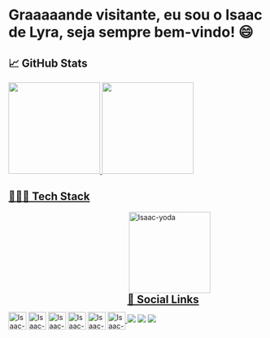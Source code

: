 # Graaaaande visitante, eu sou o Isaac de Lyra, seja sempre bem-vindo! 😄 

<!--<img align="center" src="https://komarev.com/ghpvc/?username=isaaclyra132&color=green" alt="isaaclyra132" /> -->

## 📈 GitHub Stats

<div>
  <a href="https://github.com/isaaclyra132">
  <img height="180em" src="https://github-readme-stats.vercel.app/api?username=isaaclyra132&show_icons=true&theme=tokyonight&include_all_commits=true&count_private=true"/>
  <img height="180em" src="https://github-readme-stats.vercel.app/api/top-langs/?username=isaaclyra132&layout=compact&langs_count=8&theme=tokyonight"/>
</div>


## 👨🏻‍💻  Tech Stack
<div style="display: inline-block">
  <img align="center" alt="Isaac-Java" width="35" src="https://cdn.jsdelivr.net/gh/devicons/devicon/icons/java/java-original-wordmark.svg" />
  <!-- img align="center" alt="Isaac-NodeJS" width="35" src="https://cdn.jsdelivr.net/gh/devicons/devicon/icons/nodejs/nodejs-original.svg" -->
  <img align="center" alt="Isaac-HTML" width="35" src="https://cdn.jsdelivr.net/gh/devicons/devicon/icons/html5/html5-original.svg" />
  <img align="center" alt="Isaac-CSS" width="35" src="https://cdn.jsdelivr.net/gh/devicons/devicon/icons/css3/css3-original.svg" />
  <!-- img align="center" alt="Isaac-SASS" width="35" src="https://cdn.jsdelivr.net/gh/devicons/devicon/icons/sass/sass-original.svg" -->
  <!-- img align="center" alt="Isaac-JS" width="35" src="https://cdn.jsdelivr.net/gh/devicons/devicon/icons/javascript/javascript-original.svg" -->
  <img align="center" alt="Isaac-TS" width="35" src="https://cdn.jsdelivr.net/gh/devicons/devicon/icons/typescript/typescript-original.svg" />  
  <img align="center" alt="Isaac-Angular" width="35" src="https://cdn.jsdelivr.net/gh/devicons/devicon/icons/angularjs/angularjs-original.svg" />
  <!-- img align="center" alt="Isaac-React" width="35" src="https://cdn.jsdelivr.net/gh/devicons/devicon/icons/react/react-original.svg" -->
  <img align="center" alt="Isaac-C" width="35" src="https://cdn.jsdelivr.net/gh/devicons/devicon/icons/c/c-original.svg" />
  <!--img align="center" alt="Isaac-Python" width="35" src="https://cdn.jsdelivr.net/gh/devicons/devicon/icons/python/python-original.svg" /-->
  <!-- img align="center" alt="Isaac-Postgres" width="35" src="https://cdn.jsdelivr.net/gh/devicons/devicon/icons/postgresql/postgresql-original-wordmark.svg" -->   
 <!-- img align="center" alt="Isaac-Mongo" width="35" src="https://cdn.jsdelivr.net/gh/devicons/devicon/icons/mongodb/mongodb-original-wordmark.svg" -->      
</div>

<div style="display: inline-block">
<img align="right" width="160" alt="Isaac-yoda" src="https://pure.wallpapergk.com/download/baby_yoda_with_cup_grogu_star_wars-1152x864.jpg">
<h2 align="left">👥 Social Links </h2>
  <a href="https://www.linkedin.com/in/isaac-de-lyra-00797a159" target="_blank"><img src="https://img.shields.io/badge/-LinkedIn-%230077B5?style=for-the-badge&logo=linkedin&logoColor=white" target="_blank"></a>
  <a href = "mailto:isaac.lyra.junior@gmail.com"><img src="https://img.shields.io/badge/-Gmail-%23333?style=for-the-badge&logo=gmail&logoColor=white" target="_blank"></a>
  <a href="https://www.instagram.com/isaacdelyra" target="_blank"><img src="https://img.shields.io/badge/-Instagram-%23E4405F?style=for-the-badge&logo=instagram&logoColor=white" target="_blank"></a>
</div>
 
<!-- ![Snake animation](https://github.com/isaaclyra132/isaaclyra132/blob/output/github-contribution-grid-snake.svg)-->
</div>
